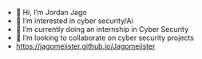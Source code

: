 - 👋 Hi, I’m Jordan Jago
- 👀 I’m interested in cyber security/Ai
- 🌱 I’m currently doing an internship in Cyber Security
- 💞️ I’m looking to collaborate on cyber security projects 
- https://jagomeiister.github.io/Jagomeiister


